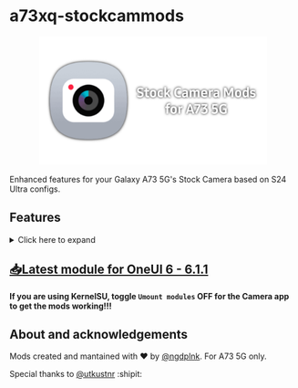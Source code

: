# a73xq-stockcammods

<p align="center">
  <img src="https://raw.githubusercontent.com/ngdplnk/a73xq_stockcammods/refs/heads/main/banner.png" alt="a73xq-stockcammods banner" width="400" />
</p>

Enhanced features for your Galaxy A73 5G's Stock Camera based on S24 Ultra configs.

## Features
<details>
  <summary>Click here to expand</summary>
This module allows you yo use the following features:

- High bitrate recording.

- Dual Rec and Fun modes.

- Pro/Pro Video on Front Camera.

- UW Cam support on Pro.

- RAW copies on Pro mode.

- 1000 burst shot max count limit.

- New video resolutions:
  
  All resolutions available for Main Camera:
  - 4k 30/24fps
  - QHD 60/30fps
  - 1080p 24/30/60fps
  - 720p 30fps
  
  All resolutions available for Front Camera:
  - 4k 30/24fps
  - QHD 30fps
  - 1080p 24/30/60/120fps
  - 720p 30fps

- Pro Video features like Histogram, Sound level, Mic input control, Zoom rocker.

- Super Slow-mo capture duration time switch (0.4/0.8s).

- Single Take Highlight Videos, Slow-mo Clips, Collages and multi-camera.

- Front Camera Bokeh effects: Blur, Big circle, Spin, Zoom, Color Point.

- Night/Astro Hyperlapse.

- Anamorphic lens and DOF adapter settings on Camera Assistant.
</details>

## [📥Latest module for OneUI 6 - 6.1.1](https://github.com/ngdplnk/a73xq_stockcammods/releases/latest/download/a73xq-stockcammods.zip)

**If you are using KernelSU, toggle `Umount modules` OFF for the Camera app to get the mods working!!!**

## About and acknowledgements
Mods created and mantained with ❤️ by [@ngdplnk](https://github.com/ngdplnk). For A73 5G only.

Special thanks to [@utkustnr](https://github.com/utkustnr) :shipit:

